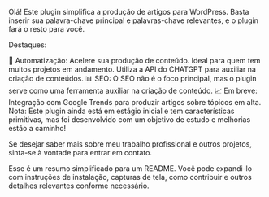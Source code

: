 Olá! Este plugin simplifica a produção de artigos para WordPress. Basta inserir sua palavra-chave principal e palavras-chave relevantes, e o plugin fará o resto para você.

Destaques:

🚀 Automatização: Acelere sua produção de conteúdo. Ideal para quem tem muitos projetos em andamento.
Utiliza a API do CHATGPT para auxiliar na criação de conteúdos.
📊 SEO: O SEO não é o foco principal, mas o plugin serve como uma ferramenta auxiliar na criação de conteúdo.
📈 Em breve: Integração com Google Trends para produzir artigos sobre tópicos em alta.
Nota: Este plugin ainda está em estágio inicial e tem características primitivas, mas foi desenvolvido com um objetivo de estudo e melhorias estão a caminho!

Se desejar saber mais sobre meu trabalho profissional e outros projetos, sinta-se à vontade para entrar em contato.

Esse é um resumo simplificado para um README. Você pode expandi-lo com instruções de instalação, capturas de tela, como contribuir e outros detalhes relevantes conforme necessário.
